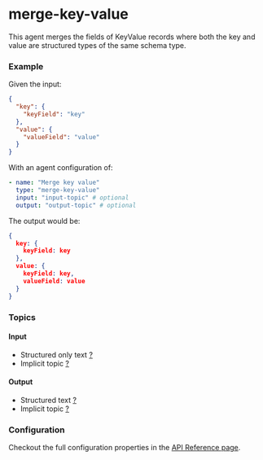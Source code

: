 # merge-key-value

This agent merges the fields of KeyValue records where both the key and value are structured types of the same schema type.

### Example

Given the input:

```json
{
  "key": {
    "keyField": "key"
  },
  "value": {
    "valueField": "value"
  }
}
```

With an agent configuration of:

```yaml
- name: "Merge key value"
  type: "merge-key-value"
  input: "input-topic" # optional
  output: "output-topic" # optional
```

The output would be:

```json
{
  key: {
    keyField: key
  },
  value: {
    keyField: key,
    valueField: value
  }
}
```

### Topics

#### Input

* Structured only text [?](../agent-messaging.md)
* Implicit topic [?](../agent-messaging.md#implicit-input-and-output-topics)

#### Output

* Structured text [?](../agent-messaging.md)
* Implicit topic [?](../agent-messaging.md#implicit-input-and-output-topics)

### Configuration

Checkout the full configuration properties in the [API Reference page](../../building-applications/api-reference/agents.md#merge-key-value).